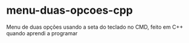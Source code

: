 # menu-duas-opcoes-cpp
Menu de duas opções usando a seta do teclado no CMD, feito em C++ quando aprendi a programar
